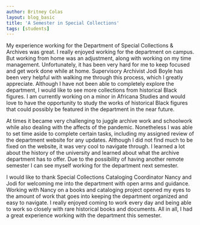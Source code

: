 ```yaml
---
author: Britney Colas
layout: blog_basic
title: 'A Semester in Special Collections'
tags: [students]
---
```


My experience working for the Department of Special Collections & Archives was great. I really enjoyed working for the department on campus. But working from home was an adjustment, along with working on my time management. Unfortunately, it has been very hard for me to keep focused and get work done while at home. Supervisory Archivist Jodi Boyle has been very helpful with walking me through this process, which I greatly appreciate. Although I have not been able to completely explore the department, I would like to see more collections from historical Black figures. I am currently working on a minor in Africana Studies and would love to have the opportunity to study the works of historical Black figures that could possibly be featured in the department in the near future.

At times it became very challenging to juggle archive work and schoolwork while also dealing with the affects of the pandemic. Nonetheless I was able to set time aside to complete certain tasks, including my assigned review of the department website for any updates. Although I did not find much to be fixed on the website, it was very cool to navigate through. I learned a lot about the history of the university and learned about what the archive department has to offer. Due to the possibility of having another remote semester I can see myself working for the department next semester.

I would like to thank Special Collections Cataloging Coordinator Nancy and Jodi for welcoming me into the department with open arms and guidance. Working with Nancy on a books and cataloging project opened my eyes to the amount of work that goes into keeping the department organized and easy to navigate. I really enjoyed coming to work every day and being able to work so closely with rare historical books and documents. All in all, I had a great experience working with the department this semester.  
